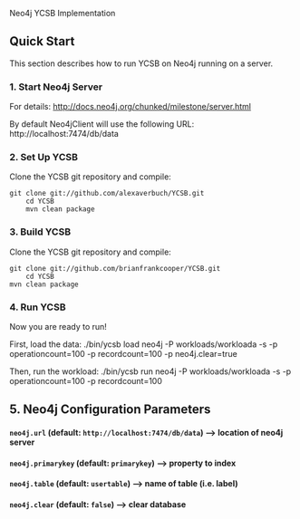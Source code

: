 Neo4j YCSB Implementation

## Quick Start

This section describes how to run YCSB on Neo4j running on a server.

### 1. Start Neo4j Server

For details:
http://docs.neo4j.org/chunked/milestone/server.html

By default Neo4jClient will use the following URL:
http://localhost:7474/db/data

### 2. Set Up YCSB

Clone the YCSB git repository and compile:

	git clone git://github.com/alexaverbuch/YCSB.git
    	cd YCSB
    	mvn clean package

### 3. Build YCSB

Clone the YCSB git repository and compile:

	git clone git://github.com/brianfrankcooper/YCSB.git
    	cd YCSB
	mvn clean package

### 4. Run YCSB

Now you are ready to run! 

First, load the data:
	./bin/ycsb load neo4j -P workloads/workloada -s -p operationcount=100 -p recordcount=100 -p neo4j.clear=true

Then, run the workload:
	./bin/ycsb run neo4j -P workloads/workloada -s -p operationcount=100 -p recordcount=100

## 5. Neo4j Configuration Parameters

#### `neo4j.url` (default: `http://localhost:7474/db/data`) --> location of neo4j server

#### `neo4j.primarykey` (default: `primarykey`) --> property to index

#### `neo4j.table` (default: `usertable`) --> name of table (i.e. label)

#### `neo4j.clear` (default: `false`) --> clear database
